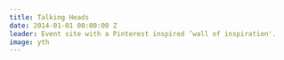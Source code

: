 ```yaml
---
title: Talking Heads
date: 2014-01-01 00:00:00 Z
leader: Event site with a Pinterest inspired ’wall of inspiration'.
image: yth
---
```


